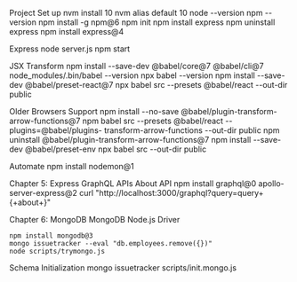 Project Set up
  nvm install 10
  nvm alias default 10
  node --version
  npm --version
  npm install -g npm@6
  npm init
  npm install express
  npm uninstall express
  npm install express@4

Express
  node server.js
  npm start

JSX Transform
  npm install --save-dev @babel/core@7 @babel/cli@7
  node_modules/.bin/babel --version
  npx babel --version
  npm install --save-dev @babel/preset-react@7
  npx babel src --presets @babel/react --out-dir public

Older Browsers Support
  npm install --no-save @babel/plugin-transform-arrow-functions@7
  npm babel src --presets @babel/react --plugins=@babel/plugins-      transform-arrow-functions --out-dir public
  npm uninstall @babel/plugin-transform-arrow-functions@7
  npm install --save-dev @babel/preset-env
  npx babel src --out-dir public


Automate
  npm install nodemon@1

Chapter 5: Express GraphQL APIs
  About API
    npm install graphql@0 apollo-server-express@2
    curl "http://localhost:3000/graphql?query=query+\{+about+\}"

Chapter 6: MongoDB
  MongoDB Node.js Driver

    npm install mongodb@3
    mongo issuetracker --eval "db.employees.remove({})"
    node scripts/trymongo.js

  Schema Initialization
    mongo issuetracker scripts/init.mongo.js
